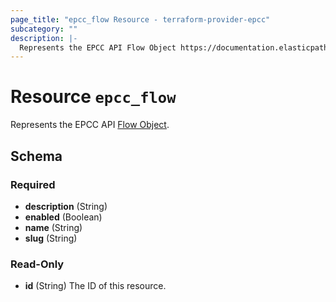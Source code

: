 ```yaml
---
page_title: "epcc_flow Resource - terraform-provider-epcc"
subcategory: ""
description: |-
  Represents the EPCC API Flow Object https://documentation.elasticpath.com/commerce-cloud/docs/api/advanced/custom-data/flows/index.html#the-flow-object.
---
```


# Resource `epcc_flow`

Represents the EPCC API [Flow Object](https://documentation.elasticpath.com/commerce-cloud/docs/api/advanced/custom-data/flows/index.html#the-flow-object).



<!-- schema generated by tfplugindocs -->
## Schema

### Required

- **description** (String)
- **enabled** (Boolean)
- **name** (String)
- **slug** (String)

### Read-Only

- **id** (String) The ID of this resource.

